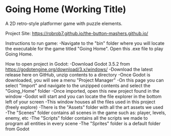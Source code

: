# Going Home (Working Title)
A 2D retro-style platformer game with puzzle elements.

Project Site:
https://robrob7.github.io/the-button-mashers.github.io/

Instructions to run game:
    -Navigate to the "bin" folder where you will locate the executable for the game
     titled "Going Home". Open this .exe file to play Going Home.

How to open project in Godot:
    -Download Godot 3.5.2 from https://godotengine.org/download/3.x/windows/
    -Download the latest release here on GitHub, unzip contents to a directory
    -Once Godot is downloaded, you will see a menu "Project Manager"
    -On this page you can select "Import" and navigate to the unzipped contents and select
     the "Going_Home" folder
    -Once imported, open this new project found in the window
    -Godot will start and you can locate the file explorer in the bottom left of your screen
    -This window houses all the files used in this project (freely explore)
    -There is the "Assets" folder with all the art assets we used
    -The "Scenes" folder contains all scenes in the game such as: player, levels, enemy, etc
    -The "Scripts" folder contains all the scripts we made to program all entities in every scene
    -The "Sprites" folder is a default folder from Godot
